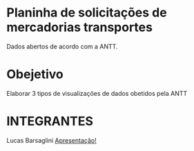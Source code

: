 # Planinha de solicitações de mercadorias transportes
Dados abertos de acordo com a ANTT.

# Obejetivo

Elaborar 3 tipos de visualizações de dados obetidos pela ANTT

# INTEGRANTES 
Lucas Barsaglini
[Apresentação!](https://app.powerbi.com/links/A-bUvcLVpw?ctid=cf72e2bd-7a2b-4783-bdeb-39d57b07f76f&pbi_source=linkShare)

